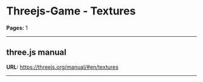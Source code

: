 # Threejs-Game - Textures

**Pages:** 1

---

## three.js manual

**URL:** https://threejs.org/manual/#en/textures

---
